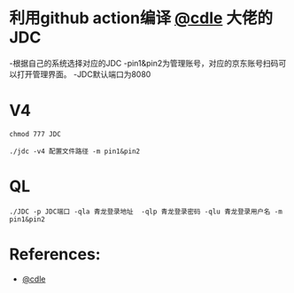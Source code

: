 # 利用github action编译 [@cdle](https://github.com/cdle/jd_study.git) 大佬的JDC
-根据自己的系统选择对应的JDC
-pin1&pin2为管理账号，对应的京东账号扫码可以打开管理界面。
-JDC默认端口为8080
# V4
```text
chmod 777 JDC
```
```text
./jdc -v4 配置文件路径 -m pin1&pin2
```
# QL
```text
./JDC -p JDC端口 -qla 青龙登录地址  -qlp 青龙登录密码 -qlu 青龙登录用户名 -m pin1&pin2
```
# References:
- [@cdle](https://github.com/cdle/jd_study.git)
